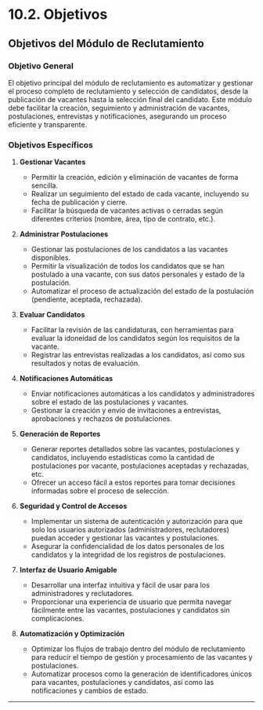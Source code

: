 # 10.2. Objetivos

## Objetivos del Módulo de Reclutamiento

### Objetivo General

El objetivo principal del módulo de reclutamiento es automatizar y gestionar el proceso completo de reclutamiento y selección de candidatos, desde la publicación de vacantes hasta la selección final del candidato. Este módulo debe facilitar la creación, seguimiento y administración de vacantes, postulaciones, entrevistas y notificaciones, asegurando un proceso eficiente y transparente.

### Objetivos Específicos

1. **Gestionar Vacantes**
   - Permitir la creación, edición y eliminación de vacantes de forma sencilla.
   - Realizar un seguimiento del estado de cada vacante, incluyendo su fecha de publicación y cierre.
   - Facilitar la búsqueda de vacantes activas o cerradas según diferentes criterios (nombre, área, tipo de contrato, etc.).

2. **Administrar Postulaciones**
   - Gestionar las postulaciones de los candidatos a las vacantes disponibles.
   - Permitir la visualización de todos los candidatos que se han postulado a una vacante, con sus datos personales y estado de la postulación.
   - Automatizar el proceso de actualización del estado de la postulación (pendiente, aceptada, rechazada).

3. **Evaluar Candidatos**
   - Facilitar la revisión de las candidaturas, con herramientas para evaluar la idoneidad de los candidatos según los requisitos de la vacante.
   - Registrar las entrevistas realizadas a los candidatos, así como sus resultados y notas de evaluación.

4. **Notificaciones Automáticas**
   - Enviar notificaciones automáticas a los candidatos y administradores sobre el estado de las postulaciones y vacantes.
   - Gestionar la creación y envío de invitaciones a entrevistas, aprobaciones y rechazos de postulaciones.

5. **Generación de Reportes**
   - Generar reportes detallados sobre las vacantes, postulaciones y candidatos, incluyendo estadísticas como la cantidad de postulaciones por vacante, postulaciones aceptadas y rechazadas, etc.
   - Ofrecer un acceso fácil a estos reportes para tomar decisiones informadas sobre el proceso de selección.

6. **Seguridad y Control de Accesos**
   - Implementar un sistema de autenticación y autorización para que solo los usuarios autorizados (administradores, reclutadores) puedan acceder y gestionar las vacantes y postulaciones.
   - Asegurar la confidencialidad de los datos personales de los candidatos y la integridad de los registros de postulaciones.

7. **Interfaz de Usuario Amigable**
   - Desarrollar una interfaz intuitiva y fácil de usar para los administradores y reclutadores.
   - Proporcionar una experiencia de usuario que permita navegar fácilmente entre las vacantes, postulaciones y candidatos sin complicaciones.

8. **Automatización y Optimización**
   - Optimizar los flujos de trabajo dentro del módulo de reclutamiento para reducir el tiempo de gestión y procesamiento de las vacantes y postulaciones.
   - Automatizar procesos como la generación de identificadores únicos para vacantes, postulaciones y candidatos, así como las notificaciones y cambios de estado.

---
